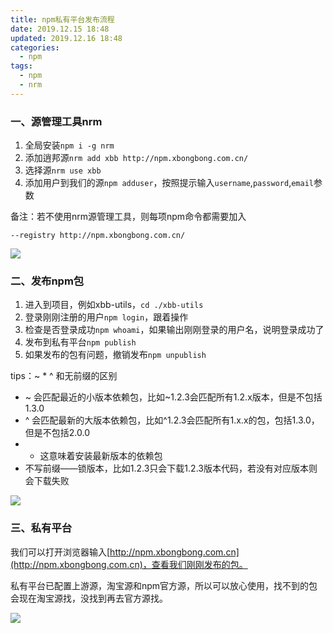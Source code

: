```yaml
---
title: npm私有平台发布流程
date: 2019.12.15 18:48
updated: 2019.12.16 18:48
categories: 
  - npm
tags:
  - npm
  - nrm
---
```

### 一、源管理工具nrm

1. 全局安装`npm i -g nrm`
2. 添加逍邦源`nrm add xbb http://npm.xbongbong.com.cn/`
3. 选择源`nrm use xbb`
4. 添加用户到我们的源`npm adduser`，按照提示输入`username`,`password`,`email`参数
<!-- more -->
备注：若不使用nrm源管理工具，则每项npm命令都需要加入

`--registry http://npm.xbongbong.com.cn/`

![](https://fastly.jsdelivr.net/gh/BestJarvan/pic-imgs/imgs/202112221046249.png)

### 二、发布npm包

1. 进入到项目，例如xbb-utils，`cd ./xbb-utils`
2. 登录刚刚注册的用户`npm login`，跟着操作
3. 检查是否登录成功`npm whoami`，如果输出刚刚登录的用户名，说明登录成功了
4. 发布到私有平台`npm publish`
5. 如果发布的包有问题，撤销发布`npm unpublish`

tips：~ * ^ 和无前缀的区别

- ~ 会匹配最近的小版本依赖包，比如~1.2.3会匹配所有1.2.x版本，但是不包括1.3.0
- ^ 会匹配最新的大版本依赖包，比如^1.2.3会匹配所有1.x.x的包，包括1.3.0，但是不包括2.0.0
- * 这意味着安装最新版本的依赖包
- 不写前缀——锁版本，比如1.2.3只会下载1.2.3版本代码，若没有对应版本则会下载失败

![](https://fastly.jsdelivr.net/gh/BestJarvan/pic-imgs/imgs/202112221047766.png)

### 三、私有平台

我们可以打开浏览器输入[http://npm.xbongbong.com.cn](http://npm.xbongbong.com.cn)，查看我们刚刚发布的包。

私有平台已配置上游源，淘宝源和npm官方源，所以可以放心使用，找不到的包会现在淘宝源找，没找到再去官方源找。

![](https://fastly.jsdelivr.net/gh/BestJarvan/pic-imgs/imgs/202112221047705.png)

